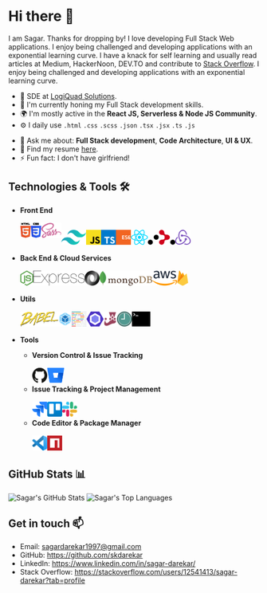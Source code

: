 # Hi there 👋

I am Sagar. Thanks for dropping by! I love developing Full Stack Web applications.
I enjoy being challenged and developing applications with an exponential learning curve. I have a knack for self learning and usually read articles at Medium, HackerNoon, DEV.TO and contribute to [Stack Overflow](https://stackoverflow.com/users/12541413/sagar-darekar?tab=profile). I enjoy being challenged and developing applications with an exponential learning curve.

- 🏢 SDE at [LogiQuad Solutions](https://logiquad.com/).
- 🌱 I'm currently honing my Full Stack development skills.
- 🌍 I'm mostly active in the **React JS, Serverless & Node JS Community**.
- ⚙️ I daily use `.html` `.css` `.scss` `.json` `.tsx` `.jsx` `.ts` `.js`
<!-- - 🥅 2021 Goals: Contributing more to open source. -->
- 💬 Ask me about: **Full Stack development**, **Code Architecture**, **UI & UX**.
- 📄 Find my resume [here](https://drive.google.com/file/d/1DLB4TtlYo_nyL6hwN7imeWtnLXZeexqN/view).
- ⚡ Fun fact: I don't have girlfriend!
## Technologies & Tools 🛠️

- **Front End**
  <br>
  <br>
  [<img align="left" src=images/front-end/html-5.svg height=30>](https://www.w3schools.com/html/)
  [<img align="left" src=images/front-end/css-3.svg height=30>](https://www.w3schools.com/css/)
  [<img align="left" src=images/front-end/sass.svg height=30>](https://sass-lang.com/)

  [<img align="left" src=images/front-end/tailwindcss.svg height=30>](https://tailwindcss.com/)
  [<img align="left" src=images/front-end/js.svg height=30>](https://www.javascript.com/)
  [<img align="left" src=images/front-end/ts.svg height=30>](https://www.typescriptlang.org/)
  [<img align="left" src=images/front-end/es6.svg height=30>](http://es6-features.org/#Constants)
  [<img align="left" src=images/front-end/react.svg height=30>](https://reactjs.org/)
  [<img align="left" src=images/front-end/react-router.svg height=30>](https://reactrouter.com/)
  [<img align="left" src=images/front-end/redux.svg height=30>](https://react-redux.js.org/)
  <br>
  <br>

- **Back End & Cloud Services**
  <br>
  <br>
  [<img align="left" src=images/back-end/node.svg height=30>](https://nodejs.org/en/)
  [<img align="left" src=images/back-end/express.svg height=30>](https://expressjs.com/)
  [<img align="left" src=images/back-end/json.svg height=30>](https://www.json.org/json-en.html)
  [<img align="left" src=images/back-end/mongodb.svg height=30>](https://www.mongodb.com/)
  [<img align="left" src=images/cloud/aws.svg height=30>](https://aws.amazon.com/)
  [<img align="left" src=images/cloud/firebase.svg height=30>](https://firebase.google.com/)
  <br>
  <br>

- **Utils**
  <br>
  <br>
  [<img align="left" src=images/utils/babel.svg height=30>](https://babeljs.io/)
  [<img align="left" src=images/utils/webpack.svg height=30>](https://webpack.js.org/)
  [<img align="left" src=images/utils/prettier.svg height=30>](https://prettier.io/)
  [<img align="left" src=images/utils/eslint.svg height=30>](https://eslint.org/)
  [<img align="left" src=images/utils/jest.svg height=30>](https://jestjs.io/)
  [<img align="left" src=images/utils/momentjs.svg height=30>](https://momentjs.com/)
  [<img align="left" src=images/utils/terminal.svg height=30>](https://ohmyz.sh/)
  <br>
  <br>

- **Tools**

  - **Version Control & Issue Tracking**
    <br>
    <br>
    [<img align="left" src=images/version-control/github.svg height=30>](https://github.com/)
    [<img align="left" src=images/version-control/bitbucket.svg height=30>](https://bitbucket.org/)
    <br>
    <br>
  - **Issue Tracking & Project Management**
    <br>
    <br>
    [<img align="left" src=images/project-management/jira.svg height=30>](https://www.atlassian.com/software/jira)
    [<img align="left" src=images/project-management/trello.svg height=30>](https://trello.com/)
    [<img align="left" src=images/project-management/slack.svg height=30>](https://slack.com/)
    <br>
    <br>
  - **Code Editor & Package Manager**
    <br>
    <br>
    [<img align="left" src=images/tools/vs-code.svg height=30>](https://code.visualstudio.com/)
    [<img align="left" src=images/tools/npm.svg height=30>](https://www.npmjs.com/)
    <br>
    <br>

## GitHub Stats 📊

![Sagar's GitHub Stats](https://github-readme-stats.vercel.app/api/?username=skdarekar&show_icons=true)
![Sagar's Top Languages](https://github-readme-stats.vercel.app/api/top-langs/?username=skdarekar&layout=compact&hide=java)

## Get in touch 📫

- Email: sagardarekar1997@gmail.com
- GitHub: https://github.com/skdarekar
- LinkedIn: https://www.linkedin.com/in/sagar-darekar/
- Stack Overflow: https://stackoverflow.com/users/12541413/sagar-darekar?tab=profile
